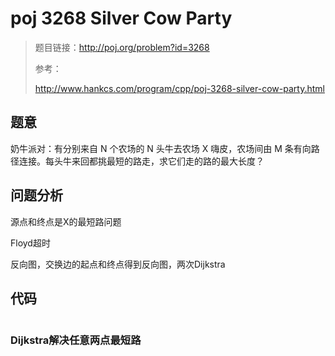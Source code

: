 # poj 3268 Silver Cow Party
>题目链接：http://poj.org/problem?id=3268
>
>参考：
>
>http://www.hankcs.com/program/cpp/poj-3268-silver-cow-party.html

## 题意
奶牛派对：有分别来自 N 个农场的 N 头牛去农场 X 嗨皮，农场间由 M 条有向路径连接。每头牛来回都挑最短的路走，求它们走的路的最大长度？
## 问题分析
源点和终点是X的最短路问题

Floyd超时

反向图，交换边的起点和终点得到反向图，两次Dijkstra
## 代码
```

```
### Dijkstra解决任意两点最短路
```

```